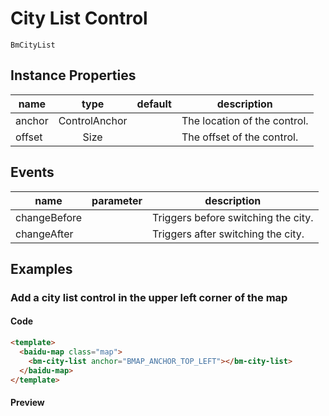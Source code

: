 # City List Control

`BmCityList`

## Instance Properties

|name|type|default|description|
|------|:---:|:---:|----|
|anchor|ControlAnchor||The location of the control.|
|offset|Size||The offset of the control.|

## Events
|name|parameter|description|
|------|:---:|----|
|changeBefore||Triggers before switching the city.|
|changeAfter||Triggers after switching the city.|


## Examples

### Add a city list control in the upper left corner of the map

#### Code

```html
<template>
  <baidu-map class="map">
    <bm-city-list anchor="BMAP_ANCHOR_TOP_LEFT"></bm-city-list>
  </baidu-map>
</template>
```

#### Preview

<doc-preview>
  <baidu-map class="map">
    <bm-city-list anchor="BMAP_ANCHOR_TOP_LEFT"></bm-city-list>
  </baidu-map>
</doc-preview>